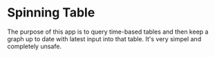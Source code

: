 # Spinning Table

The purpose of this app is to query time-based tables and then keep a graph
up to date with latest input into that table. It's very simpel and completely
unsafe.
